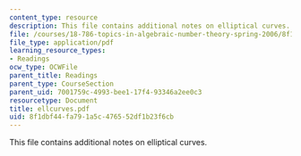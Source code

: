 ```yaml
---
content_type: resource
description: This file contains additional notes on elliptical curves.
file: /courses/18-786-topics-in-algebraic-number-theory-spring-2006/8f1dbf44fa791a5c476552df1b23f6cb_ellcurves.pdf
file_type: application/pdf
learning_resource_types:
- Readings
ocw_type: OCWFile
parent_title: Readings
parent_type: CourseSection
parent_uid: 7001759c-4993-bee1-17f4-93346a2ee0c3
resourcetype: Document
title: ellcurves.pdf
uid: 8f1dbf44-fa79-1a5c-4765-52df1b23f6cb
---
```

This file contains additional notes on elliptical curves.

